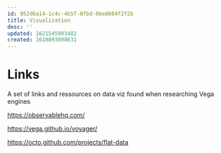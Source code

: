 ```yaml
---
id: 952d6a14-1c4c-4b5f-8fbd-0be8804f2f2b
title: Visualization
desc: ''
updated: 1621545903482
created: 1610893898631
---
```


# Links

A set of links and ressources on data viz found when researching Vega engines

https://observablehq.com/

https://vega.github.io/voyager/

https://octo.github.com/projects/flat-data
